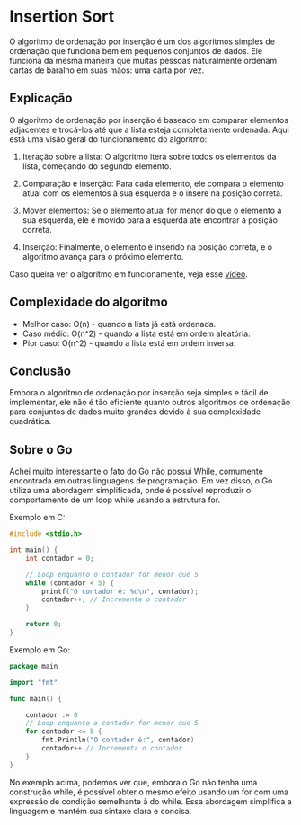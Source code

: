 # Insertion Sort

O algoritmo de ordenação por inserção é um dos algoritmos simples de ordenação que funciona bem em pequenos conjuntos de dados. Ele funciona da mesma maneira que muitas pessoas naturalmente ordenam cartas de baralho em suas mãos: uma carta por vez.

## Explicação

O algoritmo de ordenação por inserção é baseado em comparar elementos adjacentes e trocá-los até que a lista esteja completamente ordenada. Aqui está uma visão geral do funcionamento do algoritmo:

1. Iteração sobre a lista: O algoritmo itera sobre todos os elementos da lista, começando do segundo elemento.

2. Comparação e inserção: Para cada elemento, ele compara o elemento atual com os elementos à sua esquerda e o insere na posição correta.

3. Mover elementos: Se o elemento atual for menor do que o elemento à sua esquerda, ele é movido para a esquerda até encontrar a posição correta.

4. Inserção: Finalmente, o elemento é inserido na posição correta, e o algoritmo avança para o próximo elemento.

Caso queira ver o algoritmo em funcionamente, veja esse [vídeo](https://youtu.be/8oJS1BMKE64?si=oQGcooR2xIovLyej).

## Complexidade do algoritmo

- Melhor caso: O(n) - quando a lista já está ordenada.
- Caso médio: O(n^2) - quando a lista está em ordem aleatória.
- Pior caso: O(n^2) - quando a lista está em ordem inversa.

## Conclusão

Embora o algoritmo de ordenação por inserção seja simples e fácil de implementar, ele não é tão eficiente quanto outros algoritmos de ordenação para conjuntos de dados muito grandes devido à sua complexidade quadrática.

## Sobre o Go

Achei muito interessante o fato do Go não possui While, comumente encontrada em outras linguagens de programação. Em vez disso, o Go utiliza uma abordagem simplificada, onde é possível reproduzir o comportamento de um loop while usando a estrutura for.

Exemplo em C:

```c
#include <stdio.h>

int main() {
    int contador = 0;

    // Loop enquanto o contador for menor que 5
    while (contador < 5) {
        printf("O contador é: %d\n", contador);
        contador++; // Incrementa o contador
    }

    return 0;
}
```

Exemplo em Go:

```go
package main

import "fmt"

func main() {

	contador := 0
    // Loop enquanto o contador for menor que 5
	for contador <= 5 {
		fmt.Println("O contador é:", contador)
		contador++ // Incrementa o contador
	}
}
```

No exemplo acima, podemos ver que, embora o Go não tenha uma construção while, é possível obter o mesmo efeito usando um for com uma expressão de condição semelhante à do while. Essa abordagem simplifica a linguagem e mantém sua sintaxe clara e concisa.
